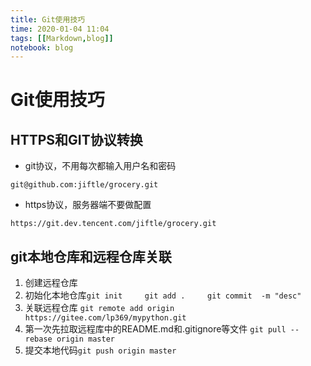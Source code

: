 ```yaml
---
title: Git使用技巧
time: 2020-01-04 11:04
tags: [[Markdown,blog]]
notebook: blog
---
```


# Git使用技巧


## HTTPS和GIT协议转换

- git协议，不用每次都输入用户名和密码
```
git@github.com:jiftle/grocery.git
```
- https协议，服务器端不要做配置
```
https://git.dev.tencent.com/jiftle/grocery.git
```

## git本地仓库和远程仓库关联

1. 创建远程仓库
2. 初始化本地仓库`git init     git add .     git commit  -m "desc"`
3. 关联远程仓库  `git remote add origin https://gitee.com/lp369/mypython.git`
4. 第一次先拉取远程库中的README.md和.gitignore等文件     `git pull --rebase origin master`
5. 提交本地代码`git push origin master`

